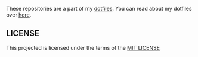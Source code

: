 These repositories are a part of my [dotfiles](https://github.com/srijanshetty/dotfiles). You can read about my dotfiles over [here](https://github.com/srijanshetty/dotfiles/blob/master/README.md).

LICENSE
-------

This projected is licensed under the terms of the [MIT LICENSE](.LICENSE.d/LICENSE)

